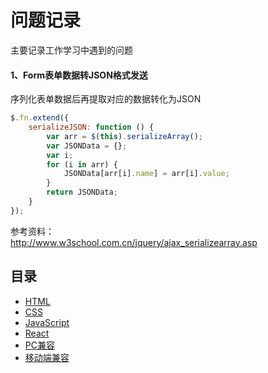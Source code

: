 问题记录
====
主要记录工作学习中遇到的问题<br>
#### 1、Form表单数据转JSON格式发送
序列化表单数据后再提取对应的数据转化为JSON
```javascript
$.fn.extend({
    serializeJSON: function () {
        var arr = $(this).serializeArray();
        var JSONData = {};
        var i;
        for (i in arr) {
            JSONData[arr[i].name] = arr[i].value;
        }
        return JSONData;
    }
});
```
参考资料：<br>
http://www.w3school.com.cn/jquery/ajax_serializearray.asp  

目录
----
* [HTML](https://github.com/mevv/note/blob/master/HTML/html.md)
* [CSS](https://github.com/mevv/note/blob/master/CSS/css.md)
* [JavaScript](https://github.com/mevv/note/blob/master/JavaScript/javascript.md)
* [React](https://github.com/mevv/note/blob/master/React/react.md)
* [PC兼容](https://github.com/mevv/note/blob/master/PC兼容/pc.md)
* [移动端兼容](https://github.com/mevv/note/blob/master/移动端兼容/mobile.md)

